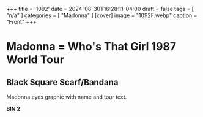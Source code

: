 +++
title = '1092'
date = 2024-08-30T16:28:11-04:00
draft = false
tags = [ "n/a" ]
categories = [ "Madonna" ]
[cover]
image = "1092F.webp"
caption = "Front"
+++
# Madonna = Who's That Girl 1987 World Tour
## Black Square Scarf/Bandana

Madonna eyes graphic with name and tour text.

**BIN 2**

